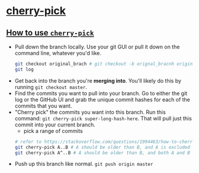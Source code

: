 # [cherry-pick](https://git-scm.com/docs/git-cherry-pick)
## [How to use **`cherry-pick`**](https://mattstauffer.com/blog/how-to-merge-only-specific-commits-from-a-pull-request/)<br>
* Pull down the branch locally. Use your git GUI or pull it down on the command line, whatever you'd like.<br>
    ```sh
    git checkout original_brach # git checkout -b orignal_bracnh origin/branch
    git log
    ```
* Get back into the branch you're **merging into**. You'll likely do this by running `git checkout master`.<br>
* Find the commits you want to pull into your branch. Go to either the git log or the GitHub UI and grab the unique commit hashes for each of the commits that you want.<br>
* "Cherry pick" the commits you want into this branch. Run this command: `git cherry-pick super-long-hash-here`. That will pull just this commit into your current branch.<br>
    * pick a range of commits<br>
    ```sh
    # refer to https://stackoverflow.com/questions/1994463/how-to-cherry-pick-a-range-of-commits-and-merge-them-into-another-branch
    git cherry-pick A..B # A should be older than B, and A is excluded and B is included
    git cherry-pick A^..B # A should be older than B, and both A and B are included
    ```
* Push up this branch like normal. `git push origin master`<br>